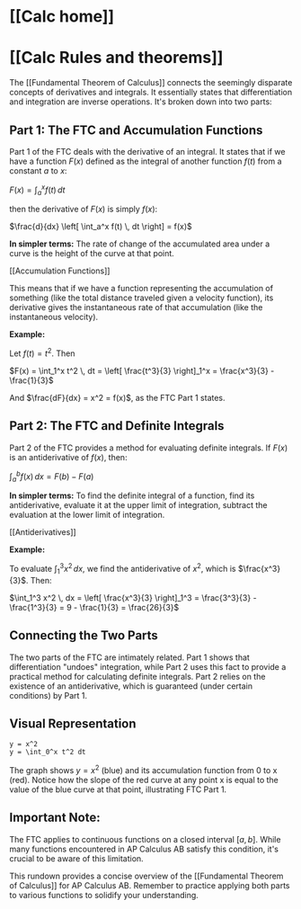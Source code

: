 # [[Calc home]]
# [[Calc Rules and theorems]]
The [[Fundamental Theorem of Calculus]] connects the seemingly disparate concepts of derivatives and integrals. It essentially states that differentiation and integration are inverse operations.  It's broken down into two parts:

## Part 1: The FTC and Accumulation Functions

Part 1 of the FTC deals with the derivative of an integral.  It states that if we have a function $F(x)$ defined as the integral of another function $f(t)$ from a constant $a$ to $x$:

$F(x) = \int_a^x f(t) \, dt$

then the derivative of $F(x)$ is simply $f(x)$:

$\frac{d}{dx} \left[ \int_a^x f(t) \, dt \right] = f(x)$

**In simpler terms:** The rate of change of the accumulated area under a curve is the height of the curve at that point.

[[Accumulation Functions]]

This means that if we have a function representing the accumulation of something (like the total distance traveled given a velocity function), its derivative gives the instantaneous rate of that accumulation (like the instantaneous velocity).

**Example:**

Let $f(t) = t^2$.  Then

$F(x) = \int_1^x t^2 \, dt = \left[ \frac{t^3}{3} \right]_1^x = \frac{x^3}{3} - \frac{1}{3}$

And $\frac{dF}{dx} = x^2 = f(x)$, as the FTC Part 1 states.


## Part 2: The FTC and Definite Integrals

Part 2 of the FTC provides a method for evaluating definite integrals. If $F(x)$ is an antiderivative of $f(x)$, then:

$\int_a^b f(x) \, dx = F(b) - F(a)$

**In simpler terms:** To find the definite integral of a function, find its antiderivative, evaluate it at the upper limit of integration, subtract the evaluation at the lower limit of integration.

[[Antiderivatives]]

**Example:**

To evaluate $\int_1^3 x^2 \, dx$, we find the antiderivative of $x^2$, which is $\frac{x^3}{3}$. Then:

$\int_1^3 x^2 \, dx = \left[ \frac{x^3}{3} \right]_1^3 = \frac{3^3}{3} - \frac{1^3}{3} = 9 - \frac{1}{3} = \frac{26}{3}$


## Connecting the Two Parts

The two parts of the FTC are intimately related. Part 1 shows that differentiation "undoes" integration, while Part 2 uses this fact to provide a practical method for calculating definite integrals.  Part 2 relies on the existence of an antiderivative, which is guaranteed (under certain conditions) by Part 1.

## Visual Representation

```desmos-graph
y = x^2
y = \int_0^x t^2 dt
```

The graph shows $y=x^2$ (blue) and its accumulation function from 0 to x (red). Notice how the slope of the red curve at any point x is equal to the value of the blue curve at that point, illustrating FTC Part 1.


## Important Note:

The FTC applies to continuous functions on a closed interval $[a, b]$.  While many functions encountered in AP Calculus AB satisfy this condition, it's crucial to be aware of this limitation.


This rundown provides a concise overview of the [[Fundamental Theorem of Calculus]] for AP Calculus AB. Remember to practice applying both parts to various functions to solidify your understanding.
